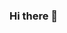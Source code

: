 ### Hi there 👋

<!--
**oaciz/oaciz** is a ✨ _special_ ✨ repository because its `README.md` (this file) appears on your GitHub profile.

Here are some ideas to get you started:

- 🔭 I’m currently working on everything
- 🌱 I’m currently learning C/C# and HTML/CSS
- ⚡ Fun fact: Digital Game and listening music. :)
- In short, I am improving myself.
-->
